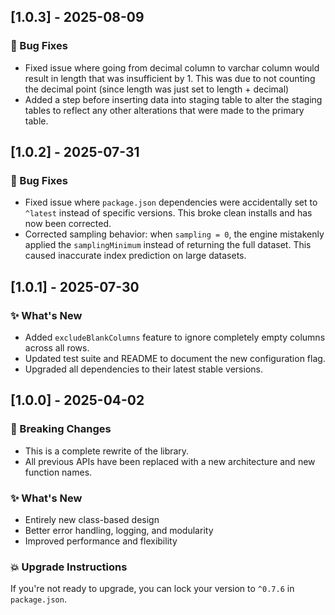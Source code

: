 ## [1.0.3] - 2025-08-09
### 🐛 Bug Fixes
- Fixed issue where going from decimal column to varchar column would result in length that was insufficient by 1. This was due to not counting the decimal point (since length was just set to length + decimal)
- Added a step before inserting data into staging table to alter the staging tables to reflect any other alterations that were made to the primary table.

## [1.0.2] - 2025-07-31
### 🐛 Bug Fixes
- Fixed issue where `package.json` dependencies were accidentally set to `^latest` instead of specific versions. This broke clean installs and has now been corrected.
- Corrected sampling behavior: when `sampling = 0`, the engine mistakenly applied the `samplingMinimum` instead of returning the full dataset. This caused inaccurate index prediction on large datasets.

## [1.0.1] - 2025-07-30
### ✨ What's New
- Added `excludeBlankColumns` feature to ignore completely empty columns across all rows.
- Updated test suite and README to document the new configuration flag.
- Upgraded all dependencies to their latest stable versions.

## [1.0.0] - 2025-04-02
### 🚨 Breaking Changes
- This is a complete rewrite of the library.
- All previous APIs have been replaced with a new architecture and new function names.

### ✨ What's New
- Entirely new class-based design
- Better error handling, logging, and modularity
- Improved performance and flexibility

### 💥 Upgrade Instructions
If you're not ready to upgrade, you can lock your version to `^0.7.6` in `package.json`.